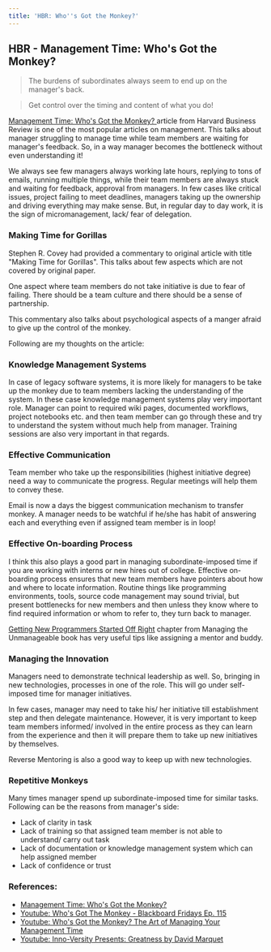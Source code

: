 ```yaml
---
title: 'HBR: Who''s Got the Monkey?'
---
```


## HBR - Management Time: Who's Got the Monkey?

> The burdens of subordinates always seem to end up on the manager's back. 

> Get control over the timing and content of what you do!


[Management Time: Who's Got the Monkey? ](https://hbr.org/1999/11/management-time-whos-got-the-monkey) article from Harvard Business Review is one of the most popular articles on management. This talks about manager struggling to manage time while team members are waiting for manager's feedback. So, in a way manager becomes the bottleneck without even understanding it!

We always see few managers always working late hours, replying to tons of emails, running multiple things, while their team members are always stuck and waiting for feedback, approval from managers. In few cases like critical issues, project failing to meet deadlines, managers taking up the ownership and driving everything may make sense. But, in regular day to day work, it is the sign of micromanagement, lack/ fear of delegation.

### Making Time for Gorillas

Stephen R. Covey had provided a commentary to original article with title "Making Time for Gorillas".  This talks about few aspects which are not covered by original paper. 

One aspect where team members do not take initiative is due to fear of failing. There should be a team culture and there should be a sense of partnership.

This commentary also talks about psychological aspects of a manger afraid to give up the control of the monkey.

Following are my thoughts on the article:

### Knowledge Management Systems

In case of legacy software systems, it is more likely for managers to be take up the monkey due to team members lacking the understanding of the system. In these case knowledge management systems play very important role. Manager can point to required wiki pages, documented workflows, project notebooks etc. and then team member can go through these and try to understand the system without much help from manager. Training sessions are also very important in that regards.

###  Effective Communication

Team member who take up the responsibilities (highest initiative degree) need a way to communicate the progress. Regular meetings will help them to convey these. 

Email is now a days the biggest communication mechanism to transfer monkey. A manager needs to be watchful if he/she has habit of answering each and everything even if assigned team member is in loop!

###  Effective On-boarding  Process

I think this also plays a good part in managing subordinate-imposed time if you are working with interns or new hires out of college. Effective on-boarding process ensures that new team members have pointers about how and where to locate information. Routine things like programming environments, tools, source code management may sound trivial, but present bottlenecks for new members and then unless they know where to find required information or whom to refer to, they turn back to manager.

[Getting New Programmers Started Off Right](https://managingtheunmanageable.net/tools.html) chapter from Managing the Unmanageable book has very useful tips like assigning a mentor and buddy.

### Managing the Innovation

Managers need to demonstrate technical leadership as well.  So, bringing in new technologies, processes in one of the role. This will go under self-imposed time for manager initiatives. 

In few cases, manager may need to take his/ her initiative till establishment step and then delegate maintenance. However, it is very important to keep team members informed/ involved in the entire process as they can learn from the experience and then it will prepare them to take up new initiatives by themselves.

Reverse Mentoring is also a good way to keep up with new technologies.

### Repetitive Monkeys

Many times manager spend up subordinate-imposed time for similar tasks. Following can be the reasons from manager's side:

* Lack of clarity in task
* Lack of training so that assigned team member is not able to understand/ carry out task
* Lack of documentation or knowledge management system which can help assigned member
* Lack of confidence or trust

###  References:
* [Management Time: Who's Got the Monkey? ](https://hbr.org/1999/11/management-time-whos-got-the-monkey)
* [Youtube: Who's Got The Monkey - Blackboard Fridays Ep. 115](https://www.youtube.com/watch?v=2NcKODUg-50)
* [Youtube: Who's Got the Monkey? The Art of Managing Your Management Time](https://blog.casual.pm/posts/whos-got-the-monkey-the-art-of-managing-your)
* [Youtube: Inno-Versity Presents: Greatness by David Marquet](https://www.youtube.com/watch?v=psAXMqxwol8)
